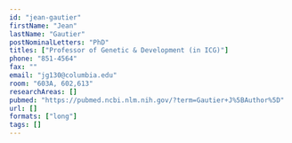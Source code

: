 ```yaml
---
id: "jean-gautier"
firstName: "Jean"
lastName: "Gautier"
postNominalLetters: "PhD"
titles: ["Professor of Genetic & Development (in ICG)"]
phone: "851-4564"
fax: ""
email: "jg130@columbia.edu"
room: "603A, 602,613"
researchAreas: []
pubmed: "https://pubmed.ncbi.nlm.nih.gov/?term=Gautier+J%5BAuthor%5D"
url: []
formats: ["long"]
tags: []
---
```

